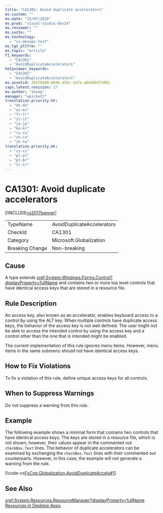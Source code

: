 ```yaml
---
title: "CA1301: Avoid duplicate accelerators"
ms.custom: ""
ms.date: "12/07/2016"
ms.prod: "visual-studio-dev14"
ms.reviewer: ""
ms.suite: ""
ms.technology: 
  - "vs-devops-test"
ms.tgt_pltfrm: ""
ms.topic: "article"
f1_keywords: 
  - "CA1301"
  - "AvoidDuplicateAccelerators"
helpviewer_keywords: 
  - "CA1301"
  - "AvoidDuplicateAccelerators"
ms.assetid: 20570a00-864b-459c-a1fa-a6e9db5f1001
caps.latest.revision: 17
ms.author: "shoag"
manager: "wpickett"
translation.priority.ht: 
  - "de-de"
  - "es-es"
  - "fr-fr"
  - "it-it"
  - "ja-jp"
  - "ko-kr"
  - "ru-ru"
  - "zh-cn"
  - "zh-tw"
translation.priority.mt: 
  - "cs-cz"
  - "pl-pl"
  - "pt-br"
  - "tr-tr"
---
```

# CA1301: Avoid duplicate accelerators
[!INCLUDE[vs2017banner](../code-quality/includes/vs2017banner.md)]

|||  
|-|-|  
|TypeName|AvoidDuplicateAccelerators|  
|CheckId|CA1301|  
|Category|Microsoft.Globalization|  
|Breaking Change|Non-breaking|  
  
## Cause  
 A type extends <xref:System.Windows.Forms.Control?displayProperty=fullName> and contains two or more top level controls that have identical access keys that are stored in a resource file.  
  
## Rule Description  
 An access key, also known as an accelerator, enables keyboard access to a control by using the ALT key. When multiple controls have duplicate access keys, the behavior of the access key is not well defined. The user might not be able to access the intended control by using the access key and a control other than the one that is intended might be enabled.  
  
 The current implementation of this rule ignores menu items. However, menu items in the same submenu should not have identical access keys.  
  
## How to Fix Violations  
 To fix a violation of this rule, define unique access keys for all controls.  
  
## When to Suppress Warnings  
 Do not suppress a warning from this rule.  
  
## Example  
 The following example shows a minimal form that contains two controls that have identical access keys. The keys are stored in a resource file, which is not shown; however, their values appear in the commented out `checkBox.Text` lines. The behavior of duplicate accelerators can be examined by exchanging the `checkBox.Text` lines with their commented out counterparts. However, in this case, the example will not generate a warning from the rule.  
  
 [!code-cs[FxCop.Globalization.AvoidDuplicateAccels#1](../code-quality/codesnippet/CSharp/ca1301--avoid-duplicate-accelerators_1.cs)]  
  
## See Also  
 <xref:System.Resources.ResourceManager?displayProperty=fullName>   
 [Resources in Desktop Apps](http://msdn.microsoft.com/library/8ad495d4-2941-40cf-bf64-e82e85825890)